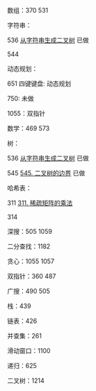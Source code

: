 数组：370 531  

字符串： 

536 [从字符串生成二叉树](https://leetcode-cn.com/problems/construct-binary-tree-from-string/) 已做 

544   

动态规划：

651 四键键盘: 动态规划 

750: 未做 

1055：双指针 

数学：469 573  

树：

536 [从字符串生成二叉树](https://leetcode-cn.com/problems/construct-binary-tree-from-string/) 已做

545  [545. 二叉树的边界](https://leetcode-cn.com/problems/boundary-of-binary-tree/) 已做

哈希表：

311  [311. 稀疏矩阵的乘法](https://leetcode-cn.com/problems/sparse-matrix-multiplication/)

314 

深搜：505 1059 

二分查找：1182 

贪心：1055 1057 

双指针：360 487

广搜：490 505

栈：439 

链表：426 

并查集：261 

滑动窗口：1100 

递归：625 

二叉树：1214
